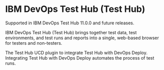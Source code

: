 # IBM DevOps Test Hub (Test Hub)

Supported in IBM DevOps Test Hub 11.0.0 and future releases.

IBM DevOps Test Hub (Test Hub) brings together test data, test environments, and test runs and reports into a single, web-based browser for testers and non-testers.

The Test Hub UCD plugin to integrate Test Hub with DevOps Deploy. Integrating Test Hub with DevOps Deploy automates the process of test runs.
